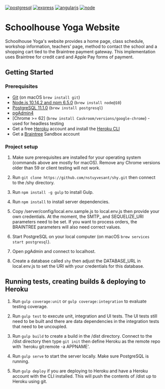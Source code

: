 [![postgresql][postgresql]][postgresql-url]
[![express][express]][express-url]
[![angularjs][angularjs]][angularjs-url]
[![node][node]][node-url]

# Schoolhouse Yoga Website

Schoolhouse Yoga's website provides a home page, class schedule, workshop information, teachers' page,
method to contact the school and a shopping cart tied to the Braintree payment gateway. This
implementation uses Braintree for credit card and Apple Pay forms of payment.

## Getting Started

### Prerequisites

- [Git](https://git-scm.com/) (on macOS `brew install git`)
- [Node.js 10.14.2 and npm 6.5.0](nodejs.org) (`brew install node@10`)
- [PostgreSQL 11.1.0](http://postgresql.org) (`brew install postgresql`)
- [pgAdmin4](https://www.postgresql.org/download/)
- [Chrome >= 62] (`brew install Caskroom/versions/google-chrome`) - used for headless testing
- Get a free [Heroku](http://heroku.com) account and install the [Heroku CLI](https://devcenter.heroku.com/articles/heroku-cli)
- Get a [Braintree](https://www.braintreepayments.com/sandbox) Sandbox account

### Project setup

1. Make sure prerequisites are installed for your operating system (commands above are mostly for macOS). Remove any Chrome versions older than 59 or client testing will not work.

2. Run `git clone https://github.com/nstuyvesant/shy.git` then connect to the /shy directory.

3. Run `npm install -g gulp` to install Gulp.

4. Run `npm install` to install server dependencies.

5. Copy /server/config/local.env.sample.js to local.env.js then provide your own credentials. At the moment, the SMTP_ and SEQUELIZE_URI parameters need to be set. If you want to process orders, the BRAINTREE parameters will also need correct values.

6. Start PostgreSQL on your local computer (on macOS `brew services start postgresql`).

7. Open pgAdmin and connect to localhost.

8. Create a database called `shy` then adjust the DATABASE_URL in local.env.js to set the URI with your credentials for this database.

## Running tests, creating builds & deploying to Heroku

1. Run `gulp coverage:unit` or `gulp coverage:integration` to evaluate testing coverage.

2. Run `gulp test` to execute unit, integration and UI tests. The UI tests still need to be built and there are data dependencies in the integration tests that need to be uncoupled.

3. Run `gulp build` to create a build in the /dist directory. Connect to the /dist directory then type `git init` then define Heroku as the remote repo with `heroku git:remote -a APPNAME'.

4. Run `gulp serve` to start the server locally. Make sure PostgreSQL is running.

5. Run `gulp deploy` if you are deploying to Heroku and have a Heroku account with the CLI installed. This will push the contents of /dist up to Heroku using git.

[express]: https://img.shields.io/badge/expressjs-4.16.4-blue.svg
[express-url]: http://expressjs.com
[angularjs]: https://img.shields.io/badge/angularjs-1.7.5-red.svg
[angularjs-url]: https://angularjs.org
[node]: https://img.shields.io/badge/nodejs-10.14.2-green.svg
[node-url]: https://nodejs.org
[postgresql]: https://img.shields.io/badge/postgresql-11.1.0-blue.svg
[postgresql-url]: https://www.postgresql.org